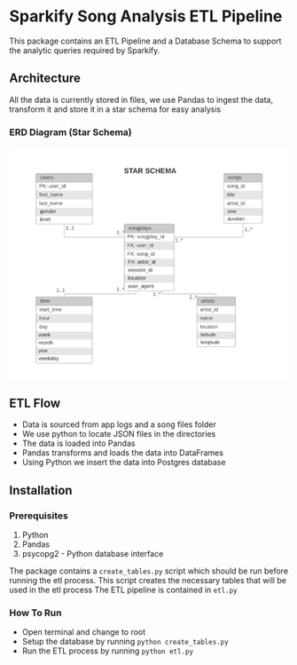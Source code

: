 # Sparkify Song Analysis ETL Pipeline
This package contains an ETL Pipeline and a Database Schema to support the analytic queries required by Sparkify.

## Architecture 
All the  data is currently stored in files, we use Pandas to ingest the data, transform it and store it in a star schema for easy analysis

### ERD Diagram (Star Schema)
![Star Schema](star_schema.png)

## ETL Flow
- Data is sourced from app logs and a song files folder
- We use python to locate JSON files in the directories
- The data is loaded into Pandas
- Pandas transforms and loads the data into DataFrames
- Using Python we insert the data into Postgres database

## Installation
### Prerequisites
1. Python
2. Pandas
3. psycopg2 - Python database interface 

The package contains a `create_tables.py` script which should be run before running the etl process. This script creates the necessary tables that will be used in the etl process
The ETL pipeline is contained in `etl.py`

### How To Run
- Open terminal and change to root
- Setup the database by running `python create_tables.py`
- Run the ETL process by running `python etl.py`
